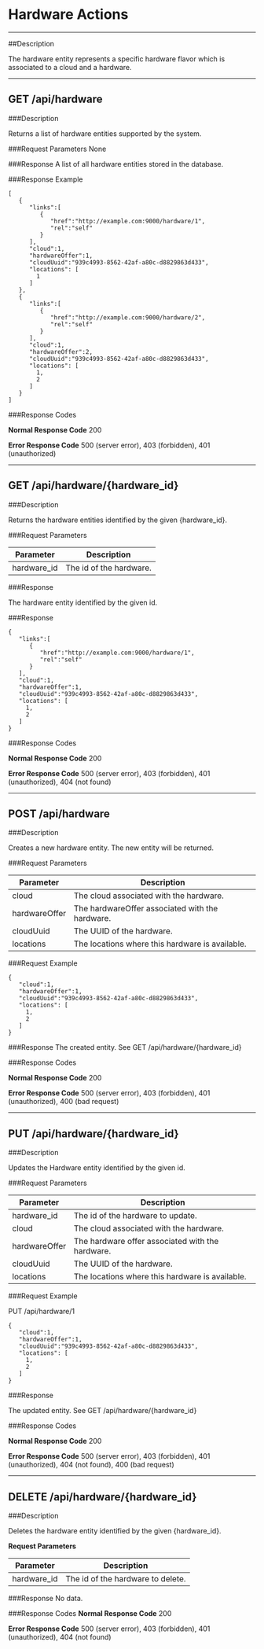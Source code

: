 ﻿# Hardware Actions
***

##Description

The hardware entity represents a specific hardware flavor which is associated to a cloud and a hardware.
***
## GET /api/hardware

###Description

Returns a list of hardware entities supported by the system.

###Request Parameters
None

###Response
A list of all hardware entities stored in the database.

###Response Example
```
[  
   {  
      "links":[  
         {  
            "href":"http://example.com:9000/hardware/1",
            "rel":"self"
         }
      ],
      "cloud":1,
      "hardwareOffer":1,
      "cloudUuid":"939c4993-8562-42af-a80c-d8829863d433",
      "locations": [
        1
      ]
   },
   {  
      "links":[  
         {  
            "href":"http://example.com:9000/hardware/2",
            "rel":"self"
         }
      ],
      "cloud":1,
      "hardwareOffer":2,
      "cloudUuid":"939c4993-8562-42af-a80c-d8829863d433",
      "locations": [
        1,
        2
      ]
   }
]
```
###Response Codes

**Normal Response Code** 200

**Error Response Code** 500 (server error), 403 (forbidden), 401 (unauthorized)

***

## GET /api/hardware/{hardware_id}

###Description

Returns the hardware entities identified by the given {hardware_id}.

###Request Parameters

Parameter           | Description
-------------       | -------------
hardware_id         | The id of the hardware.

###Response

The hardware entity identified by the given id.

###Response

```
{  
   "links":[  
      {  
         "href":"http://example.com:9000/hardware/1",
         "rel":"self"
      }
   ],
   "cloud":1,
   "hardwareOffer":1,
   "cloudUuid":"939c4993-8562-42af-a80c-d8829863d433",
   "locations": [
     1,
     2
   ]
}
```

###Response Codes

**Normal Response Code** 200

**Error Response Code** 500 (server error), 403 (forbidden), 401 (unauthorized), 404 (not found)

***

## POST /api/hardware

###Description

Creates a new hardware entity. The new entity will be returned.

###Request Parameters

Parameter           | Description
-------------       | -------------
cloud               | The cloud associated with the hardware.
hardwareOffer       | The hardwareOffer associated with the hardware.
cloudUuid           | The UUID of the hardware.
locations           | The locations where this hardware is available.

###Request Example 

```
{  
   "cloud":1,
   "hardwareOffer":1,
   "cloudUuid":"939c4993-8562-42af-a80c-d8829863d433",
   "locations": [
     1,
     2
   ]
}
```

###Response
The created entity. See GET /api/hardware/{hardware_id}

###Response Codes

**Normal Response Code** 200

**Error Response Code** 500 (server error), 403 (forbidden), 401 (unauthorized), 400 (bad request)

***

## PUT /api/hardware/{hardware_id}

###Description

Updates the Hardware entity identified by the given id.

###Request Parameters

Parameter           | Description
-------------       | -------------
hardware_id         | The id of the hardware to update.
cloud               | The cloud associated with the hardware.
hardwareOffer       | The hardware offer associated with the hardware.
cloudUuid           | The UUID of the hardware.
locations           | The locations where this hardware is available.

###Request Example

PUT /api/hardware/1

```
{  
   "cloud":1,
   "hardwareOffer":1,
   "cloudUuid":"939c4993-8562-42af-a80c-d8829863d433",
   "locations": [
     1,
     2
   ]
}
```

###Response

The updated entity. See GET /api/hardware/{hardware_id}

###Response Codes

**Normal Response Code** 200

**Error Response Code** 500 (server error), 403 (forbidden), 401 (unauthorized), 404 (not found), 400 (bad request)

***

## DELETE /api/hardware/{hardware_id}

###Description

Deletes the hardware entity identified by the given {hardware_id}.

**Request Parameters** 

Parameter          | Description
-------------      | -------------
hardware_id        | The id of the hardware to delete.


###Response
No data.

###Response Codes
**Normal Response Code** 200

**Error Response Code** 500 (server error), 403 (forbidden), 401 (unauthorized), 404 (not found)